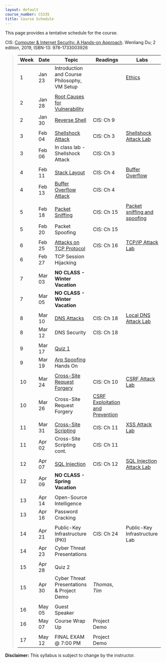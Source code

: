 ```yaml
---
layout: default
course_number: CS335
title: Course Schedule
---
```


This page provides a tentative schedule for the course.

CIS: <a href="https://www.amazon.com/Computer-Internet-Security-Hands-Approach/dp/1733003924">Computer & Internet Security: A Hands-on Approach</a>. Wenliang Du; 2 edition, 2019, ISBN-13: 978-1733003926
>  Week    | Date     | Topic        | Readings   | Labs                                  
> -------- | -------- | ------------ | ---------- | -------------------------------------
> 1  | Jan 23 | Introduction and Course Philosophy, VM Setup | | [Ethics](../assignments/ethics.html)
> | | | |
> 2 | Jan 28 | [Root Causes for Vulnerability](../slides/01_Reason_Vulnerability.pdf) | |
> 2 | Jan 30 | [Reverse Shell](../slides/09_Reverse_Shell.pdf)| CIS: Ch 9 | |  
> | | | |
> 3 | Feb 04 | [Shellshock Attack](../slides/03_Shellshock.pdf) | CIS: Ch 3 | [Shellshock Attack Lab](../labs/shellshock.html)
> 3 | Feb 06 | In class lab - Shellshock Attack | CIS: Ch 3|  
> | | | |
> 4 | Feb 11 | [Stack Layout](../slides/04_Buffer_Overflow.pdf) | CIS: Ch 4 | [Buffer Overflow](../labs/buffer_overflow.html)
> 4 | Feb 13 | [Buffer Overflow Attack](../slides/04_Buffer_Overflow.pdf) | CIS: Ch 4 |
> | | | |
> 5 | Feb 18 | [Packet Sniffing](../slides/15_Packet_Sniffing_Spoofing.pdf) | CIS: Ch 15 | [Packet sniffing and spoofing](../labs/sniff_spoof.html)
> 5 | Feb 20 | Packet Spoofing  | CIS: Ch 15 |
> | | | |
> 6 | Feb 25 | [Attacks on TCP Protocol](../slides/16_TCP_Attack.pdf) | CIS: Ch 16 | [TCP/IP Attack Lab](../labs/tcp_attack.html)
> 6 | Feb 27 | TCP Session Hijacking | |
> | | | |
> 7 | Mar 03 | <b>NO CLASS - Winter Vacation</b> | |
> 7 | Mar 05 | <b>NO CLASS - Winter Vacation</b> | |
> | | | |
> 8 | Mar 10 | [DNS Attacks](../slides/18_DNS_Attacks.pdf) | CIS: Ch 18 | [Local DNS Attack Lab](../labs/dns_attack.html)
> 8 | Mar 12 | DNS Security | CIS: Ch 18 |
> | | | |
> 9 | Mar 17 | [Quiz 1](../assignments/quiz1.html) | |
> 9 | Mar 19 | [Arp Spoofing](../slides/ARP_Spoofing.pdf) Hands On | |
> | | | |
> 10 | Mar 24 | [Cross-Site Request Forgery](../slides/10_Web_CSRF.pdf) | CIS: Ch 10 | [CSRF Attack Lab](../labs/csrf_attack.html)
> 10 | Mar 26 | Cross-Site Request Forgery | [CSRF Exploitation and Prevention](papers/csrf.pdf) |
> | | | |
> 11 | Mar 31 | [Cross-Site Scripting](../slides/11_Web_XSS.pdf) | CIS: Ch 11 | [XSS Attack Lab](../labs/xss_attack.html)
> 11 | Apr 02 | Cross-Site Scripting cont. | CIS: Ch 11 |
> | | | |
> 12 | Apr 07 | [SQL Injection](../slides/12_Web_SQL_Injection.pdf) | CIS: Ch 12 | [SQL Injection Attack Lab](../labs/sql_attack.html)
> 12 | Apr 09 | <b>NO CLASS - Spring Vacation</b>| |
> | | | |
> 13 | Apr 14 | Open-Source Intelligence | |
> 13 | Apr 16 | Password Cracking | |
> | | | |
> 14 | Apr 21 | Public-Key Infrastructure (PKI) | CIS: Ch 24 | Public-Key Infrastructure Lab
> 14 | Apr 23 | Cyber Threat Presentations | |
> | | | |
> 15 | Apr 28 | Quiz 2 | |
> 15 | Apr 30 | Cyber Threat Presentations & Project Demo | _Thomas_, _Tim_ |
> | | | |
> 16 | May 05 | Guest Speaker | |
> 16 | May 07 | Course Wrap Up | Project Demo |
> | | | |
> 17 | May 12 | FINAL EXAM @ 7:00 PM | Project Demo |

**Disclaimer:** This syllabus is subject to change by the instructor.
